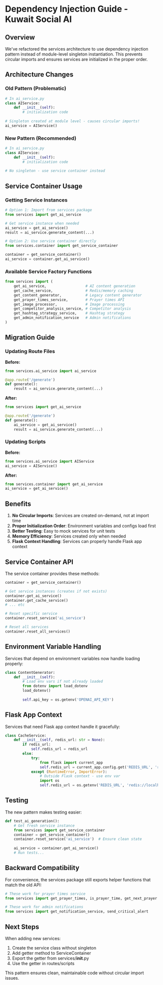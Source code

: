 # Dependency Injection Guide - Kuwait Social AI

## Overview
We've refactored the services architecture to use dependency injection pattern instead of module-level singleton instantiation. This prevents circular imports and ensures services are initialized in the proper order.

## Architecture Changes

### Old Pattern (Problematic)
```python
# In ai_service.py
class AIService:
    def __init__(self):
        # initialization code
        
# Singleton created at module level - causes circular imports!
ai_service = AIService()
```

### New Pattern (Recommended)
```python
# In ai_service.py
class AIService:
    def __init__(self):
        # initialization code
        
# No singleton - use service container instead
```

## Service Container Usage

### Getting Service Instances

```python
# Option 1: Import from services package
from services import get_ai_service

# Get service instance when needed
ai_service = get_ai_service()
result = ai_service.generate_content(...)

# Option 2: Use service container directly
from services.container import get_service_container

container = get_service_container()
ai_service = container.get_ai_service()
```

### Available Service Factory Functions

```python
from services import (
    get_ai_service,                  # AI content generation
    get_cache_service,               # Redis/memory caching
    get_content_generator,           # Legacy content generator
    get_prayer_times_service,        # Prayer times API
    get_image_processor,             # Image processing
    get_competitor_analysis_service, # Competitor analysis
    get_hashtag_strategy_service,    # Hashtag strategy
    get_admin_notification_service   # Admin notifications
)
```

## Migration Guide

### Updating Route Files

**Before:**
```python
from services.ai_service import ai_service

@app.route('/generate')
def generate():
    result = ai_service.generate_content(...)
```

**After:**
```python
from services import get_ai_service

@app.route('/generate')
def generate():
    ai_service = get_ai_service()
    result = ai_service.generate_content(...)
```

### Updating Scripts

**Before:**
```python
from services.ai_service import AIService
ai_service = AIService()
```

**After:**
```python
from services.container import get_ai_service
ai_service = get_ai_service()
```

## Benefits

1. **No Circular Imports**: Services are created on-demand, not at import time
2. **Proper Initialization Order**: Environment variables and configs load first
3. **Better Testing**: Easy to mock services for unit tests
4. **Memory Efficiency**: Services created only when needed
5. **Flask Context Handling**: Services can properly handle Flask app context

## Service Container API

The service container provides these methods:

```python
container = get_service_container()

# Get service instances (creates if not exists)
container.get_ai_service()
container.get_cache_service()
# ... etc

# Reset specific service
container.reset_service('ai_service')

# Reset all services
container.reset_all_services()
```

## Environment Variable Handling

Services that depend on environment variables now handle loading properly:

```python
class ContentGenerator:
    def __init__(self):
        # Load env vars if not already loaded
        from dotenv import load_dotenv
        load_dotenv()
        
        self.api_key = os.getenv('OPENAI_API_KEY')
```

## Flask App Context

Services that need Flask app context handle it gracefully:

```python
class CacheService:
    def __init__(self, redis_url: str = None):
        if redis_url:
            self.redis_url = redis_url
        else:
            try:
                from flask import current_app
                self.redis_url = current_app.config.get('REDIS_URL', 'redis://localhost:6379')
            except (RuntimeError, ImportError):
                # Outside Flask context - use env var
                import os
                self.redis_url = os.getenv('REDIS_URL', 'redis://localhost:6379')
```

## Testing

The new pattern makes testing easier:

```python
def test_ai_generation():
    # Get fresh service instance
    from services import get_service_container
    container = get_service_container()
    container.reset_service('ai_service')  # Ensure clean state
    
    ai_service = container.get_ai_service()
    # Run tests...
```

## Backward Compatibility

For convenience, the services package still exports helper functions that match the old API:

```python
# These work for prayer times service
from services import get_prayer_times, is_prayer_time, get_next_prayer

# These work for admin notifications  
from services import get_notification_service, send_critical_alert
```

## Next Steps

When adding new services:

1. Create the service class without singleton
2. Add getter method to ServiceContainer
3. Export the getter from services/__init__.py
4. Use the getter in routes/scripts

This pattern ensures clean, maintainable code without circular import issues.